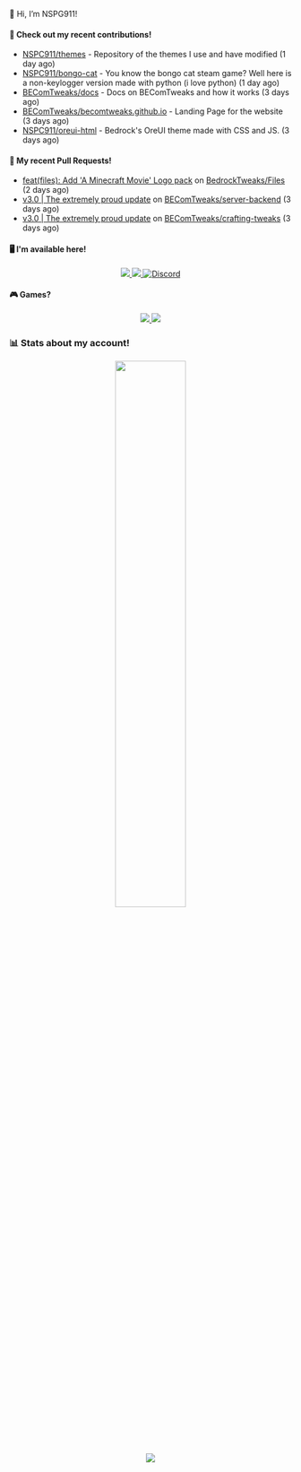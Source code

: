 👋 Hi, I’m NSPG911!

#### 👷 Check out my recent contributions!

- [NSPC911/themes](https://github.com/NSPC911/themes) - Repository of the themes I use and have modified (1 day ago)
- [NSPC911/bongo-cat](https://github.com/NSPC911/bongo-cat) - You know the bongo cat steam game? Well here is a non-keylogger version made with python (i love python) (1 day ago)
- [BEComTweaks/docs](https://github.com/BEComTweaks/docs) - Docs on BEComTweaks and how it works (3 days ago)
- [BEComTweaks/becomtweaks.github.io](https://github.com/BEComTweaks/becomtweaks.github.io) - Landing Page for the website (3 days ago)
- [NSPC911/oreui-html](https://github.com/NSPC911/oreui-html) - Bedrock&#39;s OreUI theme made with CSS and JS. (3 days ago)

#### 🔨 My recent Pull Requests!

- [feat(files): Add &#39;A Minecraft Movie&#39; Logo pack](https://github.com/BedrockTweaks/Files/pull/565) on [BedrockTweaks/Files](https://github.com/BedrockTweaks/Files) (2 days ago)
- [v3.0 | The extremely proud update](https://github.com/BEComTweaks/server-backend/pull/22) on [BEComTweaks/server-backend](https://github.com/BEComTweaks/server-backend) (3 days ago)
- [v3.0 | The extremely proud update](https://github.com/BEComTweaks/crafting-tweaks/pull/8) on [BEComTweaks/crafting-tweaks](https://github.com/BEComTweaks/crafting-tweaks) (3 days ago)

#### 🖥 I'm available here!

<div align="center">
  <a href="https://youtube.com/@nspg911" alt="YouTube" title="YouTube">
    <img src="https://img.shields.io/badge/YouTube-red?style=for-the-badge&logo=youtube&logoColor=black">
  </a>
  <a href="https://reddit.com/u/NotSoProGamerR" alt="Reddit" title="Reddit">
    <img src="https://img.shields.io/badge/Reddit-red?style=for-the-badge&logo=reddit&logoColor=black">
  </a>
  <a href="https://becomtweaks.github.io/discord" alt="Discord" title="Modbay">
    <img alt="Discord" src="https://img.shields.io/badge/Discord-3400ff?style=for-the-badge&logo=discord&logoColor=black">
  </a>
</div>

#### 🎮 Games?

<div align="center">
  <a href="https://www.hoyolab.com/accountCenter/postList?id=359897412" alt="Hoyolab" title="Hoyolab">
     <img src="https://img.shields.io/badge/Hoyolab-purple?style=for-the-badge">
  </a>
  <a href="https://link.brawlstars.com/invite/friend/en/?tag=CLQ8URPQ&token=xfxgxmse" alt="Brawl Stars" title="Brawl Starrs">
     <img src="https://img.shields.io/badge/Brawl_Stars-yellow?style=for-the-badge">
  </a>
</div>

### 📊 Stats about my account!
<p align="center">
  <img height="50%" width="auto" src="https://github-readme-stats.vercel.app/api?username=NSPC911&show_icons=true&count_private=true&theme=neon&hide_border=true&hide=contribs&bg_color=00000000">
  <br>
  <img src="https://github-readme-streak-stats.herokuapp.com?user=NSPC911&theme=neon&hide_border=true&background=00000000">
</p>
